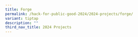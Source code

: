 ```yaml
---
title: Forge
permalink: /hack-for-public-good-2024/2024-projects/forge/
variant: tiptap
description: ""
third_nav_title: 2024 Projects
---
```

